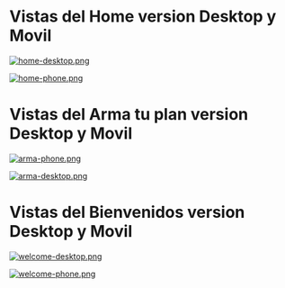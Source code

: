 # Vistas del Home version Desktop y Movil

[![home-desktop.png](https://i.postimg.cc/Dz00Mt1t/home-desktop.png)](https://postimg.cc/67sB7bj0)

[![home-phone.png](https://i.postimg.cc/zXwybwJP/home-phone.png)](https://postimg.cc/crHxPntQ)

# Vistas del Arma tu plan version Desktop y Movil

[![arma-phone.png](https://i.postimg.cc/W1XtS2qG/arma-phone.png)](https://postimg.cc/yD3V8CPx)

[![arma-desktop.png](https://i.postimg.cc/m2WcgpGH/arma-desktop.png)](https://postimg.cc/NLbGN4Fs)

# Vistas del Bienvenidos version Desktop y Movil

[![welcome-desktop.png](https://i.postimg.cc/FH97jfzF/welcome-desktop.png)](https://postimg.cc/ykb1K802)

[![welcome-phone.png](https://i.postimg.cc/J7kDmVS8/welcome-phone.png)](https://postimg.cc/dDJtmXqN)
